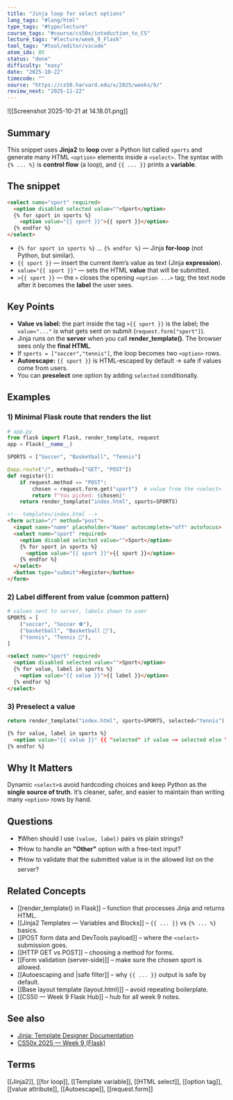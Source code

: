 ```yaml
---
title: "Jinja loop for select options"
lang_tags: "#lang/html"
type_tags: "#type/lecture"
course_tags: "#course/cs50x/intoduction_to_CS"
lecture_tags: "#lecture/week_9_Flask"
tool_tags: "#tool/editor/vscode"
atom_idx: 05
status: "done"
difficulty: "easy"
date: "2025-10-22"
timecode: ""
source: "https://cs50.harvard.edu/x/2025/weeks/9/"
review_next: "2025-11-22"
---
```


![[Screenshot 2025-10-21 at 14.18.01.png]]

## Summary
This snippet uses **Jinja2** to **loop** over a Python list called `sports` and generate many HTML `<option>` elements inside a `<select>`. The syntax with `{% ... %}` is **control flow** (a loop), and `{{ ... }}` prints a **variable**.

## The snippet
```html
<select name="sport" required>
  <option disabled selected value="">Sport</option>
  {% for sport in sports %}
    <option value="{{ sport }}">{{ sport }}</option>
  {% endfor %}
</select>
```
- `{% for sport in sports %}` … `{% endfor %}` — Jinja **for-loop** (not Python, but similar).
- `{{ sport }}` — insert the current item’s value as text (Jinja **expression**).
- `value="{{ sport }}"` — sets the HTML **value** that will be submitted.
- `>{{ sport }}` — the `>` closes the opening `<option ...>` tag; the text node after it becomes the **label** the user sees.

## Key Points
- **Value vs label:** the part inside the tag `>{{ sport }}` is the label; the `value="..."` is what gets sent on submit (`request.form["sport"]`).
- Jinja runs on the **server** when you call **render_template()**. The browser sees only the **final HTML**.
- If `sports = ["soccer","tennis"]`, the loop becomes two `<option>` rows.
- **Autoescape:** `{{ sport }}` is HTML-escaped by default → safe if values come from users.
- You can **preselect** one option by adding `selected` conditionally.

## Examples

### 1) Minimal Flask route that renders the list
```python
# app.py
from flask import Flask, render_template, request
app = Flask(__name__)

SPORTS = ["Soccer", "Basketball", "Tennis"]

@app.route("/", methods=["GET", "POST"])
def register():
    if request.method == "POST":
        chosen = request.form.get("sport")  # value from the <select>
        return f"You picked: {chosen}"
    return render_template("index.html", sports=SPORTS)
```

```html
<!-- templates/index.html -->
<form action="/" method="post">
  <input name="name" placeholder="Name" autocomplete="off" autofocus>
  <select name="sport" required>
    <option disabled selected value="">Sport</option>
    {% for sport in sports %}
      <option value="{{ sport }}">{{ sport }}</option>
    {% endfor %}
  </select>
  <button type="submit">Register</button>
</form>
```

### 2) Label different from value (common pattern)
```python
# values sent to server, labels shown to user
SPORTS = [
    ("soccer", "Soccer ⚽"),
    ("basketball", "Basketball 🏀"),
    ("tennis", "Tennis 🎾"),
]
```
```html
<select name="sport" required>
  <option disabled selected value="">Sport</option>
  {% for value, label in sports %}
    <option value="{{ value }}">{{ label }}</option>
  {% endfor %}
</select>
```

### 3) Preselect a value
```python
return render_template("index.html", sports=SPORTS, selected="tennis")
```
```html
{% for value, label in sports %}
  <option value="{{ value }}" {{ "selected" if value == selected else "" }}>{{ label }}</option>
{% endfor %}
```

## **Why It Matters**
Dynamic `<select>`s avoid hardcoding choices and keep Python as the **single source of truth**. It’s cleaner, safer, and easier to maintain than writing many `<option>` rows by hand.

## Questions
- ❓When should I use `(value, label)` pairs vs plain strings?
- ❓How to handle an **"Other"** option with a free-text input?
- ❓How to validate that the submitted value is in the allowed list on the server?

## Related Concepts
- [[render_template() in Flask]] – function that processes Jinja and returns HTML.
- [[Jinja2 Templates — Variables and Blocks]] – `{{ ... }}` vs `{% ... %}` basics.
- [[POST form data and DevTools payload]] – where the `<select>` submission goes.
- [[HTTP GET vs POST]] – choosing a method for forms.
- [[Form validation (server-side)]] – make sure the chosen sport is allowed.
- [[Autoescaping and |safe filter]] – why `{{ ... }}` output is safe by default.
- [[Base layout template (layout.html)]] – avoid repeating boilerplate.
- [[CS50 — Week 9 Flask Hub]] – hub for all week 9 notes.

## See also
- [Jinja: Template Designer Documentation](https://jinja.palletsprojects.com/templates/)
- [CS50x 2025 — Week 9 (Flask)](https://cs50.harvard.edu/x/2025/weeks/9/)

## Terms
[[Jinja2]], [[for loop]], [[Template variable]], [[HTML select]], [[option tag]], [[value attribute]], [[Autoescape]], [[request.form]]
